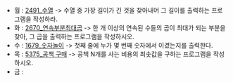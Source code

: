 - 월 : [2491_수열](https://www.acmicpc.net/problem/2491) -> 수열 중 가장 길이가 긴 것을 찾아내어 그 길이를 출력하는 프로그램을 작성하라.
- 화 : [2670_연속부분최대곱](https://www.acmicpc.net/problem/2670) -> 한 개 이상의 연속된 수들의 곱이 최대가 되는 부분을 찾아, 그 곱을 출력하는 프로그램을 작성하시오.
- 수 : [1679_숫자놀이](https://www.acmicpc.net/problem/1679) -> 첫째 줄에 누가 몇 번째 숫자에서 이겼는지를 출력한다.
- 목 : [5375_공책 구매](https://www.acmicpc.net/problem/5375) -> 공책 N개를 사는 비용의 최솟값을 구하는 프로그램을 작성하시오.
- 금 : 

<!-- [2178_미로 탐색](https://www.acmicpc.net/problem/2178) -> (1, 1)에서 출발하여 (N, M)의 위치로 이동할 때 지나야 하는 최소의 칸 수를 구하는 프로그램을 작성하시오. -->
